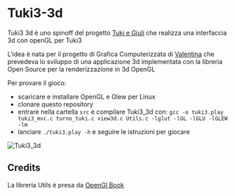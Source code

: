 # Tuki3-3d
Tuki3 3d è uno spinoff del progetto [Tuki e Giuli](https://github.com/francescosisini/LIBRO-Sfidare-gli-algoritmi-5-videogiochi-in-C-su-Linux-codice) che 
realizza  una interfaccia 3d con openGL per Tuki3

L'idea è nata per il progetto di Grafica Computerizzata di [Valentina](https://github.com/ValentinaSisini) che prevedeva lo sviluppo di una applicazione 3d implementata con la libreria Open Source per la renderizzazione in 3d OpenGL

Per provare il gioco:
- scaricare e installare OpenGL e Glew per Linux
- clonare questo repository
- entrare nella cartella ```src``` e compilare Tuki3_3d con:
```gcc -o tuki3.play tuki3_mvc.c turno_tuki.c view3d.c Utils.c -lglut -lGL -lGLU -lGLEW -lm```
- lanciare ```./tuki3.play -h``` e seguire le istruzioni per giocare

![Tuki3_3d](Tuki3_3d.png)


## Credits
La libreria Utils è presa da [OpenGl Book](https://openglbook.com/)
